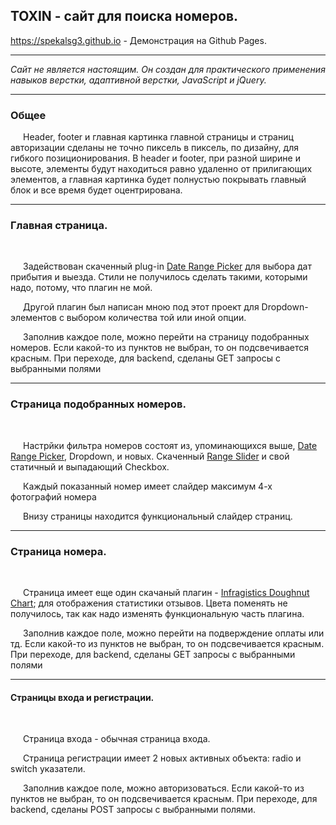 <h2>TOXIN - сайт для поиска номеров.</h2>

<p><a href="https://spekalsg3.github.io">https://spekalsg3.github.io</a> - Демонстрация на Github Pages.</p>

<hr/>

<i>Сайт не является настоящим. Он создан для практического применения навыков верстки, адаптивной верстки, JavaScript и jQuery.</i>

<hr/>

<h3>Общее</h3>

<p style="text-indent: 20px;">Header, footer и главная картинка главной страницы и страниц авторизации сделаны не точно пиксель в пиксель, по дизайну, для гибкого позиционирования. В header и footer, при разной ширине и высоте, элементы будут находиться равно удаленно от прилигающих элементов, а главная картинка будет полнустью покрывать главный блок и все время будет оцентрирована.</p>

<hr>

<h3>Главная страница.</h3>

<br>

<p style="text-indent: 20px;">Задействован скаченный plug-in <a href="http://www.daterangepicker.com/">Date Range Picker</a> для выбора дат прибытия и выезда. Стили не получилось сделать такими, которыми надо, потому, что плагин не мой.</p>
<p style="text-indent: 20px;">Другой плагин был написан мною под этот проект для Dropdown-элементов с выбором количества той или иной опции.</p>
<p style="text-indent: 20px;">Заполнив каждое поле, можно перейти на страницу подобранных номеров. Если какой-то из пунктов не выбран, то он подсвечивается красным. При переходе, для backend, сделаны GET запросы с выбранными полями</p>

<hr>

<h3>Страница подобранных номеров.</h3>

<br>

<p style="text-indent: 20px;">Настрйки фильтра номеров состоят из, упоминающихся выше, <a href="http://www.daterangepicker.com/">Date Range Picker</a>, Dropdown, и новых. Скаченный <a href="http://ionden.com/a/plugins/ion.rangeSlider/">Range Slider</a> и свой статичный и выпадающий Checkbox.</p>
<p style="text-indent: 20px;">Каждый показанный номер имеет слайдер максимум 4-х фотографий номера</p>
<p style="text-indent: 20px;">Внизу страницы находится функциональный слайдер страниц.</p>

<hr>

<h3>Страница номера.</h3>

<br>

<p style="text-indent: 20px;">Страница имеет еще один скачаный плагин - <a href="https://www.igniteui.com/help/igdoughnutchart-overview">Infragistics Doughnut Chart</a>; для отображения статистики отзывов. Цвета поменять не получилось, так как надо изменять функциональную часть плагина.</p>
<p style="text-indent: 20px;">Заполнив каждое поле, можно перейти на подверждение оплаты или тд. Если какой-то из пунктов не выбран, то он подсвечивается красным. При переходе, для backend, сделаны GET запросы с выбранными полями</p>

<hr>

<h4>Страницы входа и регистрации.</h4>

<br>

<p style="text-indent: 20px;">Страница входа - обычная страница входа.</p>
<p style="text-indent: 20px;">Страница регистрации имеет 2 новых активных объекта: radio и switch указатели.</p>
<p style="text-indent: 20px;">Заполнив каждое поле, можно авторизоваться. Если какой-то из пунктов не выбран, то он подсвечивается красным. При переходе, для backend, сделаны POST запросы с выбранными полями.</p>